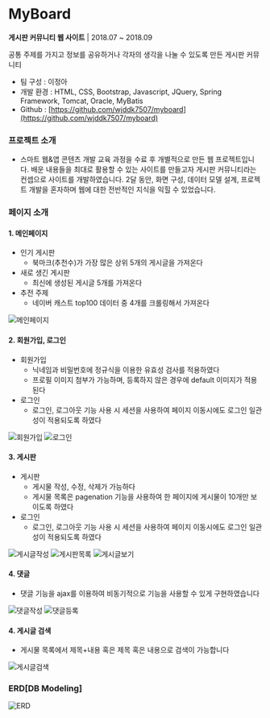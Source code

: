 # MyBoard

**게시판 커뮤니티 웹 사이트** | 2018.07 ~ 2018.09

공통 주제를 가지고 정보를 공유하거나 각자의 생각을 나눌 수 있도록 만든 게시판 커뮤니티

- 팀 구성 : 이정아
- 개발 환경 : HTML, CSS, Bootstrap, Javascript, JQuery, Spring Framework, Tomcat, Oracle, MyBatis  
- Github : [https://github.com/wjddk7507/myboard](https://github.com/wjddk7507/myboard)

### 프로젝트 소개

- 스마트 웹&앱 콘텐츠 개발 교육 과정을 수료 후 개별적으로 만든 웹 프로젝트입니다. 배운 내용들을 최대로 활용할 수 있는 사이트를 만들고자 게시판 커뮤니티라는 컨셉으로 사이트를 개발하였습니다. 2달 동안, 화면 구성, 데이터 모델 설계, 프로젝트 개발을 혼자하며 웹에 대한 전반적인 지식을 익힐 수 있었습니다.

### 페이지 소개  
#### 1. 메인페이지  
- 인기 게시판  
  - 북마크(추천수)가 가장 많은 상위 5개의 게시글을 가져온다  
- 새로 생긴 게시판
  - 최신에 생성된 게시글 5개를 가져온다  
- 추전 주제  
  - 네이버 캐스트 top100 데이터 중 4개를 크롤링해서 가져온다  

![메인페이지](/img/main.png)


#### 2. 회원가입, 로그인  
-  회원가입    
    - 닉네임과 비밀번호에 정규식을 이용한 유효성 검사를 적용하였다  
    - 프로필 이미지 첨부가 가능하며, 등록하지 않은 경우에 default 이미지가 적용된다  
- 로그인  
  - 로그인, 로그아웃 기능 사용 시 세션을 사용하여 페이지 이동시에도 로그인 일관성이 적용되도록 하였다

![회원가입](/img/join.png)
![로그인](/img/login.png)


#### 3. 게시판  
-  게시판    
    - 게시물 작성, 수정, 삭제가 가능하다   
    - 게시물 목록은 pagenation 기능을 사용하여 한 페이지에 게시물이 10개만 보이도록 하였다   
- 로그인  
  - 로그인, 로그아웃 기능 사용 시 세션을 사용하여 페이지 이동시에도 로그인 일관성이 적용되도록 하였다

![게시글작성](/img/boardwrite.png)
![게시판목록](/img/boardlist.png)
![게시글보기](/img/boarddetail.png)

#### 4. 댓글  
-  댓글 기능을 ajax를 이용하여 비동기적으로 기능을 사용할 수 있게 구현하였습니다    

![댓글작성](/img/replywrite.png)
![댓글등록](/img/replyregi.png)  

#### 4. 게시글 검색  
-  게시물 목록에서 제목+내용 혹은 제목 혹은 내용으로 검색이 가능합니다    

![게시글검색](/img/boardsearch.png)  


### ERD[DB Modeling]
![ERD](/img/ERD.png)  



